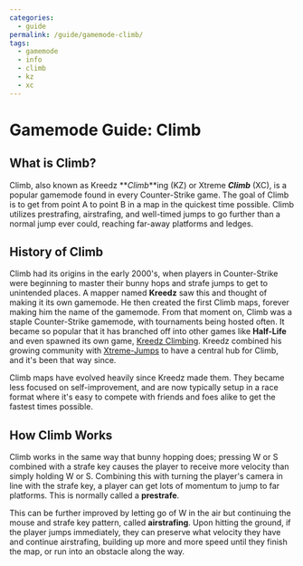 ```yaml
---
categories:
  - guide
permalink: /guide/gamemode-climb/
tags:
  - gamemode
  - info
  - climb
  - kz
  - xc
---
```


# Gamemode Guide: Climb

## What is Climb?

Climb, also known as Kreedz **_Climb_**ing (KZ) or Xtreme **_Climb_** (XC), is a popular gamemode found in every Counter-Strike game. The goal of Climb is to get from point A to point B in a map in the quickest time possible. Climb utilizes prestrafing, airstrafing, and well-timed jumps to go further than a normal jump ever could, reaching far-away platforms and ledges.

## History of Climb

Climb had its origins in the early 2000's, when players in Counter-Strike were beginning to master their bunny hops and strafe jumps to get to unintended places. A mapper named **Kreedz** saw this and thought of making it its own gamemode. He then created the first Climb maps, forever making him the name of the gamemode. From that moment on, Climb was a staple Counter-Strike gamemode, with tournaments being hosted often. It became so popular that it has branched off into other games like **Half-Life** and even spawned its own game, [Kreedz Climbing](https://store.steampowered.com/app/626680/Kreedz_Climbing/). Kreedz combined his growing community with [Xtreme-Jumps](https://xtreme-jumps.eu/news.php) to have a central hub for Climb, and it's been that way since.

Climb maps have evolved heavily since Kreedz made them. They became less focused on self-improvement, and are now typically setup in a race format where it's easy to compete with friends and foes alike to get the fastest times possible.

## How Climb Works

Climb works in the same way that bunny hopping does; pressing W or S combined with a strafe key causes the player to receive more velocity than simply holding W or S. Combining this with turning the player's camera in line with the strafe key, a player can get lots of momentum to jump to far platforms. This is normally called a **prestrafe**.

This can be further improved by letting go of W in the air but continuing the mouse and strafe key pattern, called **airstrafing**. Upon hitting the ground, if the player jumps immediately, they can preserve what velocity they have and continue airstrafing, building up more and more speed until they finish the map, or run into an obstacle along the way.
